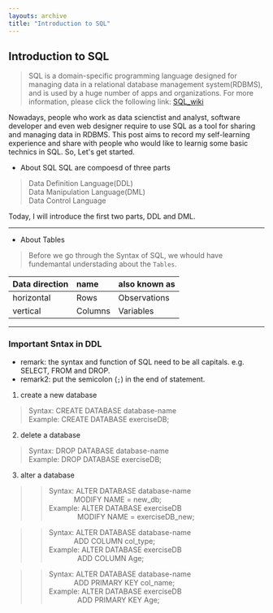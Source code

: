 ```yaml
---
layouts: archive
title: "Introduction to SQL"
---
```

## Introduction to SQL
> SQL is a  domain-specific programming language designed for managing data in a relational database management system(RDBMS), and is used by a huge number of apps and organizations. For more information, please click the following link: [SQL_wiki](https://en.wikipedia.org/wiki/SQL "Title")

Nowadays, people who work as data scienctist and analyst, software developer and even web designer require to use SQL as a tool for sharing and managing data in RDBMS. This post aims to record my self-learning experience and share with people who would like to learnig some basic technics in SQL. So, Let's get started.

* About SQL
SQL are compoesd of three parts 
> Data Definition Language(DDL) <br>
  Data Manipulation Language(DML) <br>
  Data Control Language

Today, I will introduce the first two parts, DDL and DML.

 ---

* About Tables

> Before we go through the Syntax of SQL, we whould have fundemantal understading about the `Tables`.

| Data direction | name | also known as |
| :------------- | :--- | :------------ |
| horizontal     | Rows | Observations  |
| vertical       | Columns | Variables  |

 ---

### Important Sntax in DDL
* remark: the syntax and function of SQL need to be all capitals. e.g. SELECT, FROM and DROP.
* remark2: put the semicolon (`;`) in the end of statement.

1. create a new database
> Syntax: CREATE DATABASE database-name <br>
  Example: CREATE DATABASE exerciseDB;
  
2. delete a database
> Syntax: DROP DATABASE database-name <br>
  Example: DROP DATABASE exerciseDB;

3. alter a database
>> Syntax: ALTER DATABASE database-name <br>
           &emsp;&emsp;&emsp;&ensp;MODIFY NAME = new_db; <br>
   Example: ALTER DATABASE exerciseDB  <br>
            &emsp;&emsp;&emsp;&emsp;MODIFY NAME = exerciseDB_new; 

>> Syntax: ALTER DATABASE database-name <br>
           &emsp;&emsp;&emsp;&ensp;ADD COLUMN col_type; <br>
   Example: ALTER DATABASE exerciseDB  <br>
            &emsp;&emsp;&emsp;&emsp;ADD COLUMN Age;

>> Syntax: ALTER DATABASE database-name <br>
           &emsp;&emsp;&emsp;&ensp;ADD PRIMARY KEY col_name; <br>
   Example: ALTER DATABASE exerciseDB  <br>
           &emsp;&emsp;&emsp;&emsp;ADD PRIMARY KEY Age;

